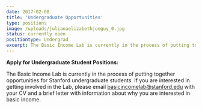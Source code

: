 ```yaml
---
date: 2017-02-08
title: 'Undergraduate Opportunities'
type: positions
image: /uploads/julianaelizabethjoeguy_0.jpg
status: currently open
positiontype: Undergrad 
excerpt: The Basic Income Lab is currently in the process of putting together opportunities for Stanford undergraduate students.
---
```

**Apply for Undergraduate Student Positions:**

The Basic Income Lab is currently in the process of putting together opportunities for Stanford undergraduate students. If you are interested in getting involved in the Lab, please email basicincomelab@stanford.edu with your CV and a brief letter with information about why you are interested in basic income.
